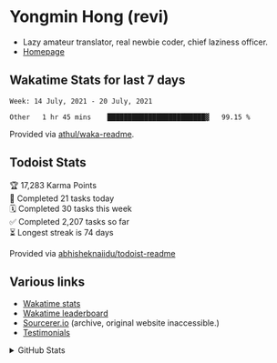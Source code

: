 # Yongmin Hong (revi)

* Lazy amateur translator, real newbie coder, chief laziness officer.
* [Homepage](https://revi.omg.lol)

## Wakatime Stats for last 7 days

<!--START_SECTION:waka-->
```text
Week: 14 July, 2021 - 20 July, 2021

Other   1 hr 45 mins    ████████████████████████▓   99.15 % 
```
<!--END_SECTION:waka-->

Provided via [athul/waka-readme](https://github.com/athul/waka-readme).

## Todoist Stats
<!-- TODO-IST:START -->
🏆  17,283 Karma Points           
🌸  Completed 21 tasks today           
🗓  Completed 30 tasks this week           
✅  Completed 2,207 tasks so far           
⏳  Longest streak is 74 days
<!-- TODO-IST:END -->

Provided via [abhisheknaiidu/todoist-readme](https://github.com/abhisheknaiidu/todoist-readme)

## Various links

* [Wakatime stats](https://github.com/revi/revi/blob/master/wakatime.md)
* [Wakatime leaderboard](https://wakatime.com/leaders/sec/0d630197-9761-422d-b67c-cd71547c0642/join/taeasttxvy)
* [Sourcerer.io](https://archive.is/cAhEV) (archive, original website inaccessible.)
* [Testimonials](https://github.com/revi/revi/blob/master/testimonial.md)

<details>
<summary>GitHub Stats</summary>
<a href="https://github-readme-stats.vercel.app"><img src="https://github-readme-stats.vercel.app/api?username=revi&count_private=true&show_icons=true&theme=solarized-light&include_all_commits=true" alt="revi's GitHub stats" align=right /></a>
</details>

<!--
GitHub boilerplate
### Hi there 👋

**revi/revi** is a ✨ _special_ ✨ repository because its `README.md` (this file) appears on your GitHub profile.

Here are some ideas to get you started:

- 🔭 I’m currently working on ...
- 🌱 I’m currently learning ...
- 👯 I’m looking to collaborate on ...
- 🤔 I’m looking for help with ...
- 💬 Ask me about ...
- 📫 How to reach me: ...
- 😄 Pronouns: ...
- ⚡ Fun fact: ...
-->
